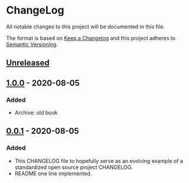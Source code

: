 # ChangeLog
All notable changes to this project will be documented in this file.

The format is based on [Keep a Changelog](http://keepachangelog.com/en/1.0.0/)
and this project adheres to [Semantic Versioning](http://semver.org/spec/v2.0.0.html).

## [Unreleased]

## [1.0.0] - 2020-08-05
### Added
- Archive: old book

## [0.0.1] - 2020-08-05
### Added
- This CHANGELOG file to hopefully serve as an evolving example of a standardized open source project CHANGELOG.
- README one line implemented.

[Unreleased]: https://github.com/My-Novel-Management/cobalt209-drawing/compare/v1.0.0...HEAD
[1.0.0]: https://github.com/My-Novel-Management/cobalt209-drawing/releases/v1.0.0
[0.0.1]: https://github.com/My-Novel-Management/cobalt209-drawing/releases/v0.0.1
